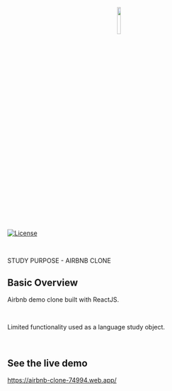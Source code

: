 <p align="center"><img width=12.5% src="https://i.pinimg.com/originals/3c/bf/be/3cbfbe148597341fa56f2f87ade90956.png"></p>

[![License](https://img.shields.io/badge/license-MIT-blue.svg)](https://opensource.org/licenses/MIT)

<br>

STUDY PURPOSE - AIRBNB CLONE

## Basic Overview

Airbnb demo clone built with ReactJS.

<br>

Limited functionality used as a language study object.

<br>

## See the live demo
https://airbnb-clone-74994.web.app/

<br>
